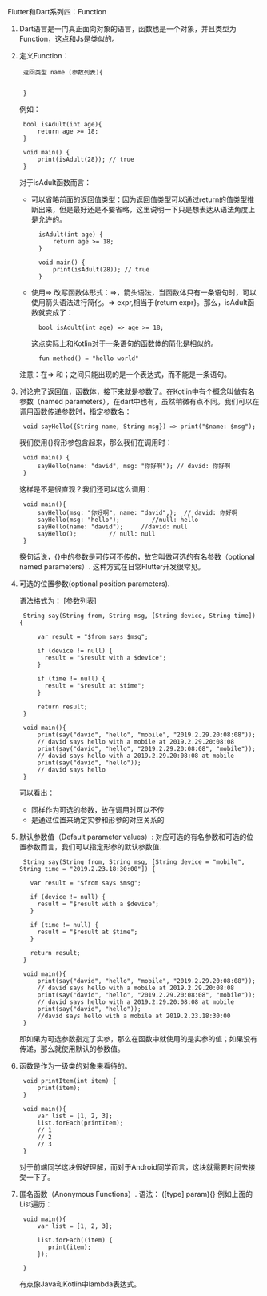 Flutter和Dart系列四：Function

1. Dart语言是一门真正面向对象的语言，函数也是一个对象，并且类型为Function，这点和Js是类似的。
2. 定义Function：

		返回类型 name (参数列表){
		
	
		}
	
	例如：
		
		bool isAdult(int age){
			return age >= 18;
		}
		
		void main() {
  			print(isAdult(28));	// true
		}
		
	对于isAdult函数而言：
	- 可以省略前面的返回值类型：因为返回值类型可以通过return的值类型推断出来，但是最好还是不要省略，这里说明一下只是想表达从语法角度上是允许的。
	
			isAdult(int age) {
				return age >= 18;
			}
			
			void main() {
	  			print(isAdult(28));	// true
			}
			
	- 使用=> 改写函数体形式：=>，箭头语法，当函数体只有一条语句时，可以使用箭头语法进行简化。=> expr,相当于{return expr}。那么，isAdult函数就变成了：

			bool isAdult(int age) => age >= 18;
			
		这点实际上和Kotlin对于一条语句的函数体的简化是相似的。
	  	
	  		fun method() = "hello world"
	注意：在=> 和；之间只能出现的是一个表达式，而不能是一条语句。
			
3. 讨论完了返回值，函数体，接下来就是参数了。在Kotlin中有个概念叫做有名参数（named parameters），在dart中也有，虽然稍微有点不同。我们可以在调用函数传递参数时，指定参数名：

		void sayHello({String name, String msg}) => print("$name: $msg");
	
	
	我们使用{}将形参包含起来，那么我们在调用时：
		
		void main() {
	  		sayHello(name: "david", msg: "你好啊"); // david: 你好啊
		}
		
	这样是不是很直观？我们还可以这么调用：
		
		void main(){
			sayHello(msg: "你好啊", name: "david",);  // david: 你好啊
			sayHello(msg: "hello");			//null: hello
  			sayHello(name: "david");     //david: null
			sayHello();			// null: null
		}
	换句话说，{}中的参数是可传可不传的，故它叫做可选的有名参数（optional named parameters）.
	这种方式在日常Flutter开发很常见。
	
4. 可选的位置参数(optional position parameters).

	语法格式为：
	[参数列表]
	
		String say(String from, String msg, [String device, String time]) {
	  		
	  		var result = "$from says $msg";
	
			if (device != null) {
			  result = "$result with a $device";
			}
			
			if (time != null) {
			  result = "$result at $time";
			}
			
			return result;
		}
	
		void main(){
			print(say("david", "hello", "mobile", "2019.2.29.20:08:08"));
			// david says hello with a mobile at 2019.2.29.20:08:08
			print(say("david", "hello", "2019.2.29.20:08:08", "mobile"));
			// david says hello with a 2019.2.29.20:08:08 at mobile
			print(say("david", "hello"));
			// david says hello
		}
	
	可以看出：
	- 同样作为可选的参数，故在调用时可以不传
	- 是通过位置来确定实参和形参的对应关系的

	
5. 默认参数值（Default parameter values）: 对应可选的有名参数和可选的位置参数而言，我们可以指定形参的默认参数值.

		String say(String from, String msg, [String device = "mobile", String time = "2019.2.23.18:30:00"]) {
		  
		  var result = "$from says $msg";
		
		  if (device != null) {
		    result = "$result with a $device";
		  }
		
		  if (time != null) {
		    result = "$result at $time";
		  }
		
		  return result;
		}

		void main(){
			print(say("david", "hello", "mobile", "2019.2.29.20:08:08"));
			// david says hello with a mobile at 2019.2.29.20:08:08
			print(say("david", "hello", "2019.2.29.20:08:08", "mobile"));
			// david says hello with a 2019.2.29.20:08:08 at mobile
			print(say("david", "hello"));
			//david says hello with a mobile at 2019.2.23.18:30:00
		}
	
	即如果为可选参数指定了实参，那么在函数中就使用的是实参的值；如果没有传递，那么就使用默认的参数值。
	
6. 函数是作为一级类的对象来看待的。

		void printItem(int item) {
	  		print(item);
		}
	
		void main(){
		  	var list = [1, 2, 3];
  			list.forEach(printItem);
  			// 1
  			// 2
  			// 3
		}
	
	对于前端同学这块很好理解，而对于Android同学而言，这块就需要时间去接受一下了。
	
7. 匿名函数（Anonymous Functions）.
	语法： ([type] param){}
	例如上面的List遍历：
	
		void main(){
			var list = [1, 2, 3];
			
			list.forEach((item) {
			   print(item);
			});

		}	
		
	有点像Java和Kotlin中lambda表达式。
	
			
	